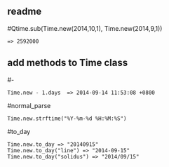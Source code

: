 ## readme

#Qtime.sub(Time.new(2014,10,1), Time.new(2014,9,1))
```
=> 2592000
```

## add methods to Time class
#-
```
Time.new - 1.days  => 2014-09-14 11:53:08 +0800
```

#normal_parse
```
Time.new.strftime("%Y-%m-%d %H:%M:%S")
```

#to_day
```
Time.new.to_day => "20140915"
Time.new.to_day("line") => "2014-09-15"
Time.new.to_day("solidus") => "2014/09/15"
```
